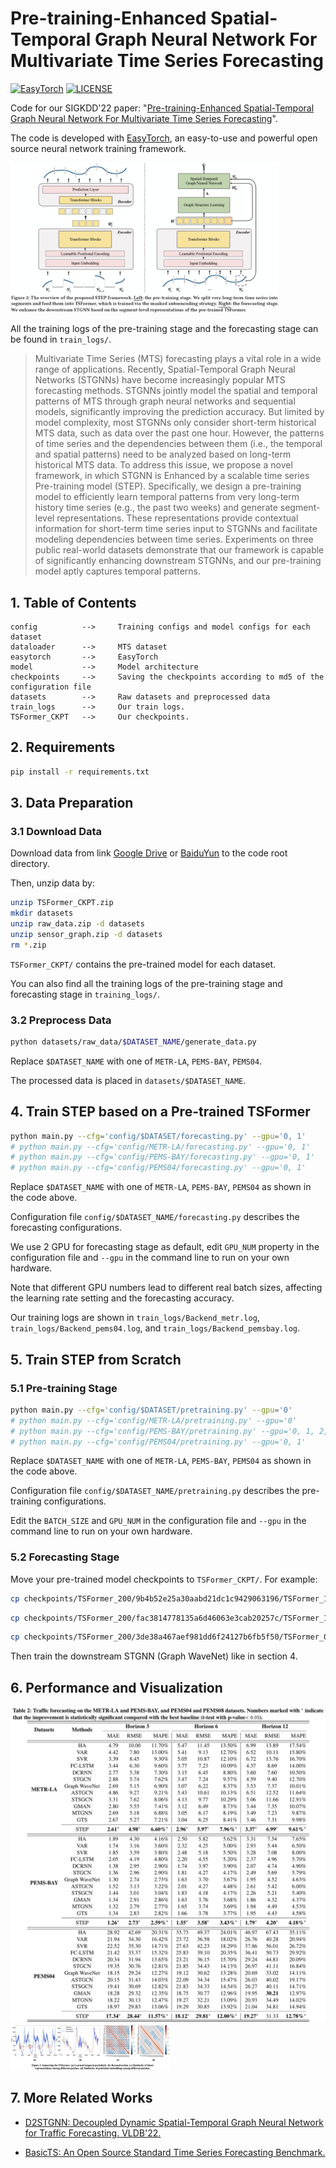 # Pre-training-Enhanced Spatial-Temporal Graph Neural Network For Multivariate Time Series Forecasting

[![EasyTorch](https://img.shields.io/badge/Developing%20with-EasyTorch-2077ff.svg)](https://github.com/cnstark/easytorch)
[![LICENSE](https://img.shields.io/github/license/zezhishao/BasicTS.svg)](https://github.com/zezhishao/BasicTS/blob/master/LICENSE)

Code for our SIGKDD'22 paper: "[Pre-training-Enhanced Spatial-Temporal Graph Neural Network For Multivariate Time Series Forecasting](https://arxiv.org/abs/2206.09113)".

The code is developed with [EasyTorch](https://github.com/cnstark/easytorch), an easy-to-use and powerful open source neural network training framework.

<img src="figure/STEP.png" alt="TheTable" style="zoom:42%;" />

All the training logs of the pre-training stage and the forecasting stage can be found in `train_logs/`.

> Multivariate Time Series (MTS) forecasting plays a vital role in a wide range of applications. Recently, Spatial-Temporal Graph Neural Networks (STGNNs) have become increasingly popular MTS forecasting methods. STGNNs jointly model the spatial and temporal patterns of MTS through graph neural networks and sequential models, significantly improving the prediction accuracy. But limited by model complexity, most STGNNs only consider short-term historical MTS data, such as data over the past one hour. However, the patterns of time series and the dependencies between them (i.e., the temporal and spatial patterns) need to be analyzed based on long-term historical MTS data. To address this issue, we propose a novel framework, in which STGNN is Enhanced by a scalable time series Pre-training model (STEP). Specifically, we design a pre-training model to efficiently learn temporal patterns from very long-term history time series (e.g., the past two weeks) and generate segment-level representations. These representations provide contextual information for short-term time series input to STGNNs and facilitate modeling dependencies between time series. Experiments on three public real-world datasets demonstrate that our framework is capable of significantly enhancing downstream STGNNs, and our pre-training model aptly captures temporal patterns.

## 1. Table of Contents

```text
config          -->     Training configs and model configs for each dataset
dataloader      -->     MTS dataset
easytorch       -->     EasyTorch
model           -->     Model architecture
checkpoints     -->     Saving the checkpoints according to md5 of the configuration file
datasets        -->     Raw datasets and preprocessed data
train_logs      -->     Our train logs.
TSFormer_CKPT   -->     Our checkpoints.
```

## 2. Requirements

```bash
pip install -r requirements.txt
```

## 3. Data Preparation

### 3.1 Download Data

Download data from link [Google Drive](https://drive.google.com/drive/folders/1F7fEdXpnEQ75sxQval52jN4r3ZKoufGV?usp=sharing) or [BaiduYun](https://pan.baidu.com/s/1IWVhsvKpxHEb2CFLCR7P3A?pwd=w1wJ) to the code root directory.

Then, unzip data by:

```bash
unzip TSFormer_CKPT.zip
mkdir datasets
unzip raw_data.zip -d datasets
unzip sensor_graph.zip -d datasets 
rm *.zip
```
`TSFormer_CKPT/` contains the pre-trained model for each dataset.

You can also find all the training logs of the pre-training stage and forecasting stage in `training_logs/`.

### 3.2 Preprocess Data

```bash
python datasets/raw_data/$DATASET_NAME/generate_data.py
```

Replace `$DATASET_NAME` with one of `METR-LA`, `PEMS-BAY`, `PEMS04`.

The processed data is placed in `datasets/$DATASET_NAME`.

## 4. Train STEP based on a Pre-trained TSFormer

```bash
python main.py --cfg='config/$DATASET/forecasting.py' --gpu='0, 1'
# python main.py --cfg='config/METR-LA/forecasting.py' --gpu='0, 1'
# python main.py --cfg='config/PEMS-BAY/forecasting.py' --gpu='0, 1'
# python main.py --cfg='config/PEMS04/forecasting.py' --gpu='0, 1'
```

Replace `$DATASET_NAME` with one of `METR-LA`, `PEMS-BAY`, `PEMS04` as shown in the code above.

Configuration file
`config/$DATASET_NAME/forecasting.py` describes the forecasting configurations.

We use 2 GPU for forecasting stage as default, edit `GPU_NUM` property in the configuration file and `--gpu` in the command line to run on your own hardware.

Note that different GPU numbers lead to different real batch sizes, affecting the learning rate setting and the forecasting accuracy.

Our training logs are shown in `train_logs/Backend_metr.log`, `train_logs/Backend_pems04.log`, and `train_logs/Backend_pemsbay.log`.

## 5. Train STEP from Scratch

### 5.1 Pre-training Stage

```bash
python main.py --cfg='config/$DATASET/pretraining.py' --gpu='0'
# python main.py --cfg='config/METR-LA/pretraining.py' --gpu='0'
# python main.py --cfg='config/PEMS-BAY/pretraining.py' --gpu='0, 1, 2, 3, 4, 5, 6, 7'
# python main.py --cfg='config/PEMS04/pretraining.py' --gpu='0, 1'
```

Replace `$DATASET_NAME` with one of `METR-LA`, `PEMS-BAY`, `PEMS04` as shown in the code above.

Configuration file `config/$DATASET_NAME/pretraining.py` describes the pre-training configurations.

Edit the `BATCH_SIZE` and `GPU_NUM` in the configuration file and `--gpu` in the command line to run on your own hardware.

### 5.2 Forecasting Stage

Move your pre-trained model checkpoints to `TSFormer_CKPT/`.
For example:

```bash
cp checkpoints/TSFormer_200/9b4b52e25a30aabd21dc1c9429063196/TSFormer_180.pt TSFormer_CKPT/TSFormer_PEMS-BAY.pt
```

```bash
cp checkpoints/TSFormer_200/fac3814778135a6d46063e3cab20257c/TSFormer_147.pt TSFormer_CKPT/TSFormer_PEMS04.pt
```

```bash
cp checkpoints/TSFormer_200/3de38a467aef981dd6f24127b6fb5f50/TSFormer_030.pt TSFormer_CKPT/TSFormer_METR-LA.pt
```

Then train the downstream STGNN (Graph WaveNet) like in section 4.

## 6. Performance and Visualization
<!-- <img src="figures/Table3.png" alt="Table3" style="zoom:60.22%;" /><img src="figures/Table4.png" alt="Table4" style="zoom:51%;" /> -->
<img src="figure/MainResults.png" alt="TheTable" style="zoom:49.4%;" />

<img src="figure/Inspecting.jpg" alt="Visualization" style="zoom:25%;" />

## 7. More Related Works

- [D2STGNN: Decoupled Dynamic Spatial-Temporal Graph Neural Network for Traffic Forecasting. VLDB'22.](https://github.com/zezhishao/D2STGNN)

- [BasicTS: An Open Source Standard Time Series Forecasting Benchmark.](https://github.com/zezhishao/BasicTS)

